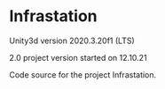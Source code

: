 # Infrastation
Unity3d version 2020.3.20f1 (LTS)

2.0 project version started on 12.10.21


Code source for the project Infrastation.

